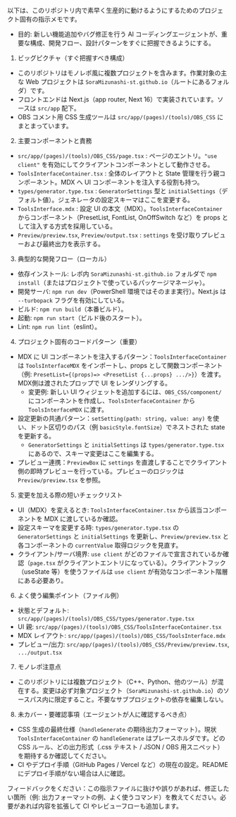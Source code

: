 以下は、このリポジトリ内で素早く生産的に動けるようにするためのプロジェクト固有の指示メモです。

- 目的: 新しい機能追加やバグ修正を行う AI コーディングエージェントが、重要な構成、開発フロー、設計パターンをすぐに把握できるようにする。

1) ビッグピクチャ（すぐ把握すべき構成）
  - このリポジトリはモノレポ風に複数プロジェクトを含みます。作業対象の主な Web プロジェクトは `SoraMizunashi-st.github.io`（ルートにあるフォルダ）です。
  - フロントエンドは Next.js（app router, Next 16）で実装されています。ソースは `src/app` 配下。
  - OBS コメント用 CSS 生成ツールは `src/app/(pages)/(tools)/OBS_CSS` にまとまっています。

2) 主要コンポーネントと責務
  - `src/app/(pages)/(tools)/OBS_CSS/page.tsx` : ページのエントリ。`"use client"` を有効にしてクライアントコンポーネントとして動作させる。
  - `ToolsInterfaceContainer.tsx` : 全体のレイアウトと State 管理を行う親コンポーネント。MDX へ UI コンポーネントを注入する役割も持つ。
  - `types/generator.type.tsx` : `GeneratorSettings` 型と `initialSettings`（デフォルト値）。ジェネレータの設定スキーマはここを変更する。
  - `ToolsInterface.mdx` : 設定 UI の本文（MDX）。`ToolsInterfaceContainer` からコンポーネント（PresetList, FontList, OnOffSwitch など）を props として注入する方式を採用している。
  - `Preview/preview.tsx`, `Preview/output.tsx` : `settings` を受け取りプレビューおよび最終出力を表示する。

3) 典型的な開発フロー（ローカル）
  - 依存インストール: レポ内 `SoraMizunashi-st.github.io` フォルダで `npm install`（またはプロジェクトで使っているパッケージマネージャ）。
  - 開発サーバ: `npm run dev`（PowerShell 環境ではそのまま実行）。Next.js は `--turbopack` フラグを有効にしている。
  - ビルド: `npm run build`（本番ビルド）。
  - 起動: `npm run start`（ビルド後のスタート）。
  - Lint: `npm run lint`（eslint）。

4) プロジェクト固有のコードパターン（重要）
  - MDX に UI コンポーネントを注入するパターン：`ToolsInterfaceContainer` は `ToolsInterfaceMDX` をインポートし、props として関数コンポーネント（例: `PresetList={(props)=> <PresetList {...props} .../>}`）を渡す。MDX側は渡されたプロップで UI をレンダリングする。
    - 変更例: 新しい UI ウィジェットを追加するには、`OBS_CSS/component/` にコンポーネントを作成し、`ToolsInterfaceContainer` から `ToolsInterfaceMDX` に渡す。
  - 設定更新の共通パターン：`setSetting(path: string, value: any)` を使い、ドット区切りのパス（例 `basicStyle.fontSize`）でネストされた state を更新する。
    - `GeneratorSettings` と `initialSettings` は `types/generator.type.tsx` にあるので、スキーマ変更はここを編集する。
  - プレビュー連携：`PreviewBox` に `settings` を直渡しすることでクライアント側の即時プレビューを行っている。プレビューのロジックは `Preview/preview.tsx` を参照。

5) 変更を加える際の短いチェックリスト
  - UI（MDX）を変えるとき: `ToolsInterfaceContainer.tsx` から該当コンポーネントを MDX に渡しているか確認。
  - 設定スキーマを変更する時: `types/generator.type.tsx` の `GeneratorSettings` と `initialSettings` を更新し、`Preview/preview.tsx` と各コンポーネントの `currentValue` 取得ロジックを見直す。
  - クライアント/サーバ境界: `use client` がどのファイルで宣言されているか確認（`page.tsx` がクライアントエントリになっている）。クライアントフック（useState 等）を使うファイルは `use client` が有効なコンポーネント階層にある必要あり。

6) よく使う編集ポイント（ファイル例）
  - 状態とデフォルト: `src/app/(pages)/(tools)/OBS_CSS/types/generator.type.tsx`
  - UI 親: `src/app/(pages)/(tools)/OBS_CSS/ToolsInterfaceContainer.tsx`
  - MDX レイアウト: `src/app/(pages)/(tools)/OBS_CSS/ToolsInterface.mdx`
  - プレビュー/出力: `src/app/(pages)/(tools)/OBS_CSS/Preview/preview.tsx`, `.../output.tsx`

7) モノレポ注意点
  - このリポジトリには複数プロジェクト（C++、Python、他のツール）が混在する。変更は必ず対象プロジェクト（`SoraMizunashi-st.github.io`）のソースパス内に限定すること。不要なサブプロジェクトの依存を編集しない。

8) 未カバー・要確認事項（エージェントが人に確認するべき点）
  - CSS 生成の最終仕様（`handleGenerate` の期待出力フォーマット）。現状 `ToolsInterfaceContainer` の `handleGenerate` はプレースホルダです。どの CSS ルール、どの出力形式（.css テキスト / JSON / OBS 用スニペット）を期待するか確認してください。
  - CI やデプロイ手順（GitHub Pages / Vercel など）の現在の設定。README にデプロイ手順がない場合は人に確認。

フィードバックをください：この指示ファイルに抜けや誤りがあれば、修正したい箇所（例: 出力フォーマットの例、よく使うコマンド）を教えてください。必要があれば内容を拡張して CI やレビューフローも追加します。
